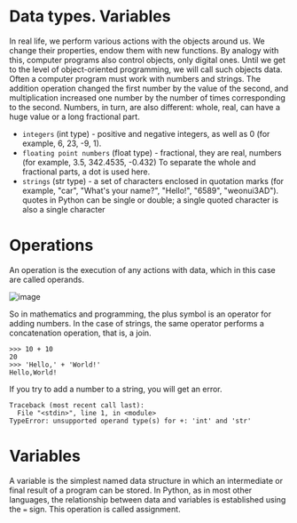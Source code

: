 # Data types. Variables

In real life, we perform various actions with the objects around us. We change their properties, endow them with new functions. 
By analogy with this, computer programs also control objects,
only digital ones. Until we get to the level of object-oriented programming, 
we will call such objects data.
Often a computer program must work with numbers and strings.
The addition operation changed the first number by the value of the second,
and multiplication increased one number by the number of times corresponding to the second.
Numbers, in turn, are also different: whole, real, can have a huge value or a long fractional part.

* ```integers``` (int type) - positive and negative integers, as well as 0 (for example, 6, 23, -9, 1).
* ```floating point numbers``` (float type) - fractional, they are real, numbers (for example, 3.5, 342.4535, -0.432) 
To separate the whole and fractional parts, a dot is used here.
* ```strings``` (str type) - a set of characters enclosed in quotation marks (for example, "car", "What's your name?", "Hello!", "6589", "weonui3AD"). quotes in Python can be single or double; a single quoted character is also a single character

# Operations

An operation is the execution of any actions with data, which in this case are called operands.

![image](https://user-images.githubusercontent.com/70141250/127199510-798cce84-63c6-4839-9d18-5a1ff755803c.png)

So in mathematics and programming, the plus symbol is an operator for adding numbers. In the case of strings, the same operator performs a concatenation operation, that is, a join.

```
>>> 10 + 10
20
>>> 'Hello,' + 'World!'
Hello,World!
```
If you try to add a number to a string, you will get an error.

```
Traceback (most recent call last):
  File "<stdin>", line 1, in <module>
TypeError: unsupported operand type(s) for +: 'int' and 'str'
```

# Variables

A variable is the simplest named data structure in which an intermediate or final result of a program can be stored.
In Python, as in most other languages, the relationship between data and variables is established using the ```=``` sign. This operation is called assignment.


